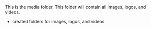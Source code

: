 This is the media folder.  This folder will contain all images, logos, and videos.

- created folders for images, logos, and videos
